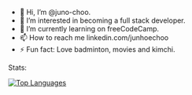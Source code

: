 - 👋 Hi, I’m @juno-choo.
- 👀 I’m interested in becoming a full stack developer.
- 🌱 I’m currently learning on freeCodeCamp.
- 📫 How to reach me linkedin.com/junhoechoo
- ⚡ Fun fact: Love badminton, movies and kimchi.

Stats:

[![Top Languages](https://github-readme-stats.vercel.app/api/top-langs/?username=juno-choo&layout=compact&show_icons=true&theme=dark)]()

